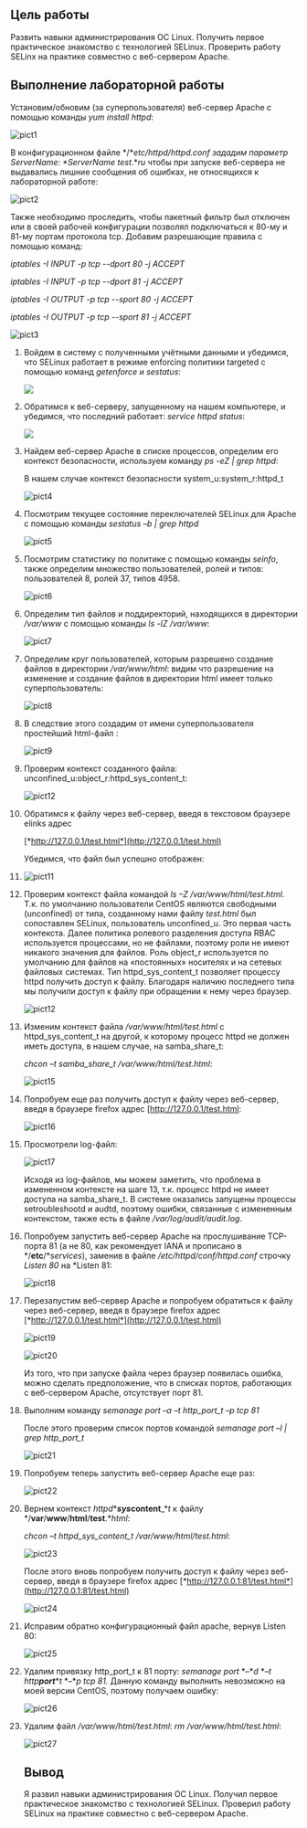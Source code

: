 ## Цель работы

Развить навыки администрирования ОС Linux. Получить первое практическое знакомство с технологией SELinux. Проверить работу SELinx на практике совместно с веб-сервером Apache.

## Выполнение лабораторной работы

Установим/обновим (за суперпользователя) веб-сервер Apache с помощью команды *yum install httpd*:

![pict1](lab-06\pict1.png)

В конфигурационном файле */**etc/**httpd/**httpd.**conf* зададим параметр ServerName: *Server**N**ame* *test**.**ru* чтобы при запуске веб-сервера не выдавались лишние сообщения об ошибках, не относящихся к лабораторной работе:

![pict2](lab-06\pict2.png)

Также необходимо проследить, чтобы пакетный фильтр был отключен или в своей рабочей конфигурации позволял подключаться к 80-му и 81-му портам протокола tcp. Добавим разрешающие правила с помощью команд: 

*iptables -I INPUT -p tcp --dport 80 -j ACCEPT*

*iptables -I INPUT -p tcp --dport 81 -j ACCEPT*

*iptables -I OUTPUT -p tcp --sport 80 -j ACCEPT*

*iptables -I OUTPUT -p tcp --sport 81 -j ACCEPT*

![pict3](lab-06\pict3.png)

1. Войдем в систему с полученными учётными данными и убедимся, что SELinux работает в режиме enforcing политики targeted с помощью команд *getenforce* и *sestatus*:

   ![](lab-06/pict4.png)

2. Обратимся к веб-серверу, запущенному на нашем компьютере, и убедимся, что последний работает: *service httpd status*:

   ![](lab-06/pict5.png)

3. Найдем веб-сервер Apache в списке процессов, определим его контекст безопасности, используем команду *ps* *-eZ* *|* *grep* *httpd*:

   В нашем случае контекст безопасности system_u:system_r:httpd_t

   ![pict4](lab-06\pict6.png)

4. Посмотрим текущее состояние переключателей SELinux для Apache с помощью команды *sestatus –b | grep httpd*

   ![pict5](lab-06\pict7.png)

5. Посмотрим статистику по политике с помощью команды *seinfo*, также определим множество пользователей, ролей и типов: пользователей 8, ролей 37, типов 4958.

   ![pict6](lab-06\pict8.png)

6. Определим тип файлов и поддиректорий, находящихся в директории */var/www* с помощью команды *ls -lZ /var/www*:

   ![pict7](lab-06\pict9.png)

7. Определим круг пользователей, которым разрешено создание файлов в директории */var/www/html*: видим что разрешение на изменение и создание файлов в директории html имеет только суперпользователь:

   ![pict8](lab-06\pict10.png)

8. В следствие этого создадим от имени суперпользователя простейший html-файл :

   ![pict9](lab-06\pict11.png)

9. Проверим контекст созданного файла: unconfined_u:object_r:httpd_sys_content_t:

   ![pict12](lab-06\pict12.png)

10. Обратимся к файлу через веб-сервер, введя в текстовом браузере elinks адрес

    [*http://127.0.0.1/test.html*](http://127.0.0.1/test.html)

    Убедимся, что файл был успешно отображен:

11. ![pict11](lab-06\pict13.png)

12. Проверим контекст файла командой *ls –Z /var/www/html/test.html*. Т.к. по умолчанию пользователи CentOS являются свободными (unconfined) от типа, созданному нами файлу *test.html* был сопоставлен SELinux, пользователь unconfined_u. Это первая часть контекста. Далее политика ролевого разделения доступа RBAC используется процессами, но не файлами, поэтому роли не имеют никакого значения для файлов. Роль object_r используется по умолчанию для файлов на «постоянных» носителях и на сетевых файловых системах. Тип httpd_sys_content_t позволяет процессу httpd получить доступ к файлу. Благодаря наличию последнего типа мы получили доступ к файлу при обращении к нему через браузер.

    ![pict12](lab-06\pict14.png)

13. Изменим контекст файла */var/www/html/test.html* с httpd_sys_content_t на другой, к которому процесс httpd не должен иметь доступа, в нашем случае, на samba_share_t:

    *chcon –t samba_share_t /var/www/html/test.html*:

    ![pict15](lab-06\pict15.png)

14. Попробуем еще раз получить доступ к файлу через веб-сервер, введя в браузере firefox адрес [http://127.0.0.1/test.html:

    ![pict16](lab-06\pict16.png)

15. Просмотрели log-файл:

    ![pict17](lab-06\pict17.png)

    Исходя из log-файлов, мы можем заметить, что проблема в измененном контексте на шаге 13, т.к. процесс httpd не имеет доступа на samba_share_t. В системе оказались запущены процессы setroubleshootd и audtd, поэтому ошибки, связанные с измененным контекстом, также есть в файле */var/log/audit/audit.log*.

16. Попробуем запустить веб-сервер Apache на прослушивание TCP-порта 81 (а не 80, как рекомендует IANA и прописано в */**etc**/**services*), заменив в файле */etc/httpd/conf/httpd.conf* строчку *Listen 80* на *Listen 81:

    ![pict18](lab-06\pict18.png)

17. Перезапустим веб-сервер Apache и попробуем обратиться к файлу через веб-сервер, введя в браузере firefox адрес [*http://127.0.0.1/test.html*](http://127.0.0.1/test.html)

    ![pict19](lab-06\pict19.png)

    ![pict20](lab-06\pict20.png)

    Из того, что при запуске файла через браузер появилась ошибка, можно сделать предположение, что в списках портов, работающих с веб-сервером Apache, отсутствует порт 81.

18. Выполним команду *semanage port –a –t http_port_t –p tcp 81*

    После этого проверим список портов командой *semanage port –l | grep http_port_t*

    ![pict21](lab-06\pict21.png)

19. Попробуем теперь запустить веб-сервер Apache еще раз:

    ![pict22](lab-06\pict22.png)

20. Вернем контекст *httpd**_**sys**_**content**_**t* к файлу */**var**/**www**/**html**/**test**.**html*:

    *chcon –t httpd_sys_content_t /var/www/html/test.html*:

    ![pict23](lab-06\pict23.png)

    После этого вновь попробуем получить доступ к файлу через веб-сервер, введя в браузере firefox адрес [*http://127.0.0.1:81/test.html*](http://127.0.0.1:81/test.html)

    ![pict24](lab-06\pict24.png)

21. Исправим обратно конфигурационный файл apache, вернув Listen 80:

    ![pict25](lab-06\pict25.png)

22. Удалим привязку http_port_t к 81 порту: *semanage* *port* *–**d* *–**t* *http**_**port**_**t* *–**p* *tcp* *81.* Данную команду выполнить невозможно на моей версии CentOS, поэтому получаем ошибку:

    ![pict26](lab-06\pict26.png)

23. Удалим файл */var/www/html/test.html*: *rm /var/www/html/test.html*:

    ![pict27](lab-06\pict27.png)

    ## Вывод

    Я развил навыки администрирования ОС Linux. Получил первое практическое знакомство с технологией SELinux. Проверил работу SELinux на практике совместно с веб-сервером Apache.

